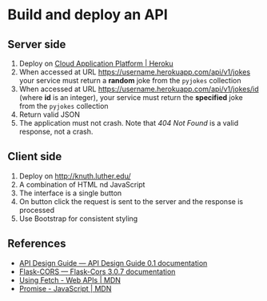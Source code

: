 # Build and deploy an API

## Server side

1. Deploy on [Cloud Application Platform | Heroku](https://www.heroku.com/)
1. When accessed at URL <https://username.herokuapp.com/api/v1/jokes> your service must return a **random** joke from the `pyjokes` collection
1. When accessed at URL <https://username.herokuapp.com/api/v1/jokes/id> (where **id** is an integer), your service must return the **specified** joke from the `pyjokes` collection
1. Return valid JSON
1. The application must not crash. Note that *404 Not Found* is a valid response, not a crash.

## Client side

1. Deploy on <http://knuth.luther.edu/>
1. A combination of HTML nd JavaScript
1. The interface is a single button
1. On button click the request is sent to the server and the response is processed
1. Use Bootstrap for consistent styling

## References

* [API Design Guide — API Design Guide 0.1 documentation](https://apiguide.readthedocs.io/en/latest/)
* [Flask-CORS — Flask-Cors 3.0.7 documentation](https://flask-cors.readthedocs.io/en/latest/)
* [Using Fetch - Web APIs | MDN](https://developer.mozilla.org/en-US/docs/Web/API/Fetch_API/Using_Fetch)
* [Promise - JavaScript | MDN](https://developer.mozilla.org/en-US/docs/Web/JavaScript/Reference/Global_Objects/Promise)
